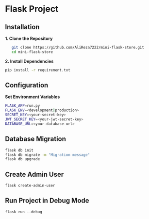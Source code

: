 # Flask Project

## Installation

**1. Clone the Repository**  
```bash
   git clone https://github.com/AliReza7222/mini-flask-store.git
   cd mini-flask-store
```
**2. Install Dependencies**
```bash
pip install -r requirement.txt
```
## Configuration

**Set Environment Variables**
```bash
FLASK_APP=run.py
FLASK_ENV=<development|production>
SECRET_KEY=<your-secret-key>
JWT_SECRET_KEY=<your-jwt-secret-key>
DATABASE_URL=<your-database-url>
```

## Database Migration
```bash
flask db init
flask db migrate -m "Migration message"
flask db upgrade
```


## Create Admin User
```bash
flask create-admin-user
```

## Run Project in Debug Mode
```
flask run --debug
```
